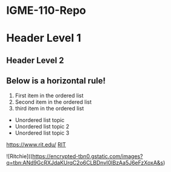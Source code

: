 # IGME-110-Repo

# Header Level 1
## Header Level 2
Below is a horizontal rule!
---
1. First item in the ordered list
2. Second item in the ordered list
3. third item in the ordered list

- Unordered list topic
- Unordered list topic 2
- Unordered list topic 3

https://www.rit.edu/
[RIT](https://www.rit.edu/)

![Ritchie]((https://encrypted-tbn0.gstatic.com/images?q=tbn:ANd9GcRXJdaKUrqC2o6CLBDnvI0IBzAa5J6eFzXoxA&s)

